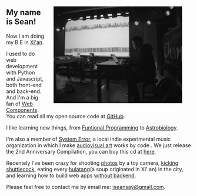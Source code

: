 <img src="/img/sean2.jpg" alt="me, by Zila" width="350" style="float:right;margin:25px"/>

## My name is Sean!

Now I am doing my B.E in [Xi'an][xian].

I used to do web development with Python and Javascript, both front-end and back-end. And I'm a big fan of [Web Components][web_components]. You can read all my open source code at [GitHub][github].

I like learning new things, from [Funtional Programming][progfun] to [Astrobiology][astrobiology].

I'm also a member of [System Error][system_error], a local indie experimental music organization in which I make [audiovisual art][kunjinkao_video] works by code.. We just release the 2nd Anniversary Compilation, you can buy this cd at [here][se2].

Recentely I’ve been crazy for shooting [photos][photos] by a toy camera, [kicking shuttlecock][jianzi], eating every [hulatang][hulatang](a soup originated in Xi' an) in the city, and learning how to build web apps [without backend][nobackend].

Please feel free to contact me by email me: <iseansay@gmail.com>.

[xian]: http://en.wikipedia.org/wiki/Xi%27an
[web_components]: http://www.w3.org/TR/components-intro/
[github]: http://github.com/seansay
[astrobiology]: /certificates/astrobio.pdf
[progfun]: /certificates/progfun.pdf
[system_error]: http://site.douban.com/System-error/
[kunjinkao_video]: http://site.douban.com/kunjinkao/widget/videos/13803886/video/319234/
[se2]: http://se2.kunjinkao.org/
[photos]: http://photos.notimportant.org
[jianzi]: http://instagram.com/p/islRPBPRjX/
[hulatang]: http://instagram.com/p/gVHTDuPRgg/
[nobackend]: http://nobackend.org/